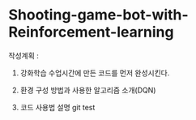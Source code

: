 # Shooting-game-bot-with-Reinforcement-learning
작성계획 : 

1. 강화학습 수업시간에 만든 코드를 먼저 완성시킨다.

2. 환경 구성 방법과 사용한 알고리즘 소개(DQN)

3. 코드 사용법 설명
git test
